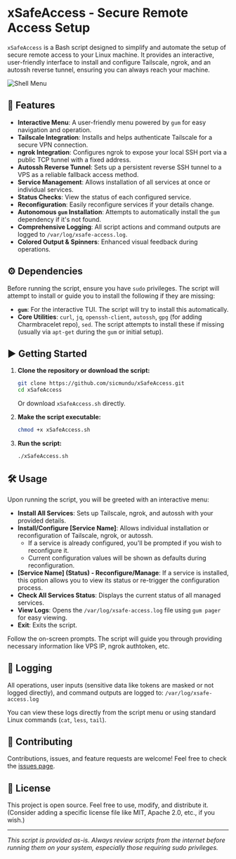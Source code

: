 # xSafeAccess - Secure Remote Access Setup

`xSafeAccess` is a Bash script designed to simplify and automate the setup of secure remote access to your Linux machine. It provides an interactive, user-friendly interface to install and configure Tailscale, ngrok, and an autossh reverse tunnel, ensuring you can always reach your machine.

![Shell Menu](https://user-images.githubusercontent.com/your_github_id/optional_screenshot_url.png) <!-- Replace with actual screenshot URL if you add one -->

## 🚀 Features

*   **Interactive Menu**: A user-friendly menu powered by `gum` for easy navigation and operation.
*   **Tailscale Integration**: Installs and helps authenticate Tailscale for a secure VPN connection.
*   **ngrok Integration**: Configures ngrok to expose your local SSH port via a public TCP tunnel with a fixed address.
*   **Autossh Reverse Tunnel**: Sets up a persistent reverse SSH tunnel to a VPS as a reliable fallback access method.
*   **Service Management**: Allows installation of all services at once or individual services.
*   **Status Checks**: View the status of each configured service.
*   **Reconfiguration**: Easily reconfigure services if your details change.
*   **Autonomous `gum` Installation**: Attempts to automatically install the `gum` dependency if it's not found.
*   **Comprehensive Logging**: All script actions and command outputs are logged to `/var/log/xsafe-access.log`.
*   **Colored Output & Spinners**: Enhanced visual feedback during operations.

## ⚙️ Dependencies

Before running the script, ensure you have `sudo` privileges. The script will attempt to install or guide you to install the following if they are missing:

*   **`gum`**: For the interactive TUI. The script will try to install this automatically.
*   **Core Utilities**: `curl`, `jq`, `openssh-client`, `autossh`, `gpg` (for adding Charmbracelet repo), `sed`. The script attempts to install these if missing (usually via `apt-get` during the `gum` or initial setup).

## ▶️ Getting Started

1.  **Clone the repository or download the script:**
    ```bash
    git clone https://github.com/sicmundu/xSafeAccess.git
    cd xSafeAccess
    ```
    Or download `xSafeAccess.sh` directly.

2.  **Make the script executable:**
    ```bash
    chmod +x xSafeAccess.sh
    ```

3.  **Run the script:**
    ```bash
    ./xSafeAccess.sh
    ```

## 🛠️ Usage

Upon running the script, you will be greeted with an interactive menu:

*   **Install All Services**: Sets up Tailscale, ngrok, and autossh with your provided details.
*   **Install/Configure [Service Name]**: Allows individual installation or reconfiguration of Tailscale, ngrok, or autossh.
    *   If a service is already configured, you'll be prompted if you wish to reconfigure it.
    *   Current configuration values will be shown as defaults during reconfiguration.
*   **[Service Name] (Status) - Reconfigure/Manage**: If a service is installed, this option allows you to view its status or re-trigger the configuration process.
*   **Check All Services Status**: Displays the current status of all managed services.
*   **View Logs**: Opens the `/var/log/xsafe-access.log` file using `gum pager` for easy viewing.
*   **Exit**: Exits the script.

Follow the on-screen prompts. The script will guide you through providing necessary information like VPS IP, ngrok authtoken, etc.

## 📝 Logging

All operations, user inputs (sensitive data like tokens are masked or not logged directly), and command outputs are logged to:
`/var/log/xsafe-access.log`

You can view these logs directly from the script menu or using standard Linux commands (`cat`, `less`, `tail`).

## 🤝 Contributing

Contributions, issues, and feature requests are welcome! Feel free to check the [issues page](https://github.com/sicmundu/xSafeAccess/issues).

## 📄 License

This project is open source. Feel free to use, modify, and distribute it.
(Consider adding a specific license file like MIT, Apache 2.0, etc., if you wish.)

---

*This script is provided as-is. Always review scripts from the internet before running them on your system, especially those requiring sudo privileges.* 